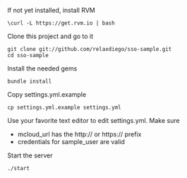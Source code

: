 If not yet installed, install RVM

    \curl -L https://get.rvm.io | bash

Clone this project and go to it

    git clone git://github.com/relaxdiego/sso-sample.git
    cd sso-sample

Install the needed gems

    bundle install

Copy settings.yml.example

    cp settings.yml.example settings.yml

Use your favorite text editor to edit settings.yml. Make sure

* mcloud_url has the http:// or https:// prefix
* credentials for sample_user are valid

Start the server

    ./start
